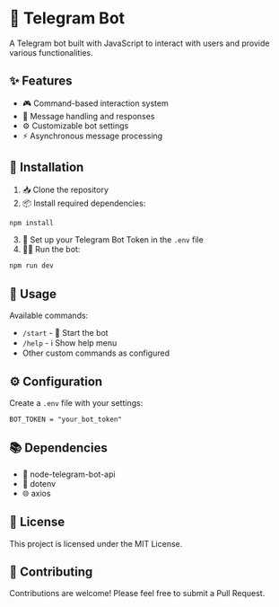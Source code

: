 # 🤖 Telegram Bot

A Telegram bot built with JavaScript to interact with users and provide various functionalities.

## ✨ Features

- 🎮 Command-based interaction system
- 💬 Message handling and responses
- ⚙️ Customizable bot settings
- ⚡ Asynchronous message processing

## 🚀 Installation

1. 📥 Clone the repository
2. 📦 Install required dependencies:
```bash
npm install
```
3. 🔑 Set up your Telegram Bot Token in the `.env` file
4. 🏃‍♂️ Run the bot:
```bash
npm run dev
```

## 📖 Usage

Available commands:
- `/start` - 🎯 Start the bot
- `/help` - ℹ️ Show help menu
- Other custom commands as configured

## ⚙️ Configuration

Create a `.env` file with your settings:
```
BOT_TOKEN = "your_bot_token"
```

## 📚 Dependencies

- 📱 node-telegram-bot-api
- 🔐 dotenv
- 🌐 axios

## 📄 License

This project is licensed under the MIT License.

## 🤝 Contributing

Contributions are welcome! Please feel free to submit a Pull Request.
